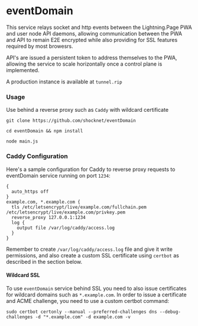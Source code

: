 # eventDomain

This service relays socket and http events between the Lightning.Page PWA and user node API daemons, allowing communication between the PWA and API to remain E2E encrypted while also providing for SSL features required by most browesrs. 

API's are issued a persistent token to address themselves to the PWA, allowing the service to scale horizontally once a control plane is implemented.

A production instance is available at `tunnel.rip`

### Usage

Use behind a reverse proxy such as `Caddy` with wildcard certificate

`git clone https://github.com/shocknet/eventDomain`

`cd eventDomain && npm install`

`node main.js`

### Caddy Configuration
Here's a sample configuration for Caddy to reverse proxy requests to eventDomain
service running on port `1234`:
```
{
  auto_https off
}
example.com, *.example.com {
  tls /etc/letsencrypt/live/example.com/fullchain.pem /etc/letsencrypt/live/example.com/privkey.pem
  reverse_proxy 127.0.0.1:1234
  log {
    output file /var/log/caddy/access.log
  }
}
```
Remember to create `/var/log/caddy/access.log` file and give it write permissions,
and also create a custom SSL certificate using `certbot` as described in the section below.
#### Wildcard SSL
To use `eventDomain` service behind SSL you need to also issue certificates for
wildcard domains such as `*.example.com`. In order to issue a certificate and ACME
challenge, you need to use a custom certbot command:
```
sudo certbot certonly --manual --preferred-challenges dns --debug-challenges -d "*.example.com" -d example.com -v
```
